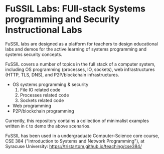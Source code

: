 FuSSIL Labs: FUll-stack Systems programming and Security Instructional Labs
===

FuSSIL labs are designed as a platform for teachers to design educational labs and demos for the active learning of systems programming and systems security concepts. 

FuSSIL covers a number of topics in the full stack of a computer system, including OS programming (processes, IO, sockets), web infrastructures (HTTP, TLS, DNS), and P2P/blockchain infrastructures.

- OS systems programming & security
    1. File IO related code
    1. Processes related code
    1. Sockets related code
- Web programming
- P2P/blockchain programming

Currently, this repository contains a collection of minimalist examples written in `C` to demo the above scenarios.

FuSSIL has been used in a undergraduate Computer-Science core course, CSE 384 ("Introduction to Systems and Network Programming"), at Syracuse University: https://tristartom.github.io/teaching/cse384/

